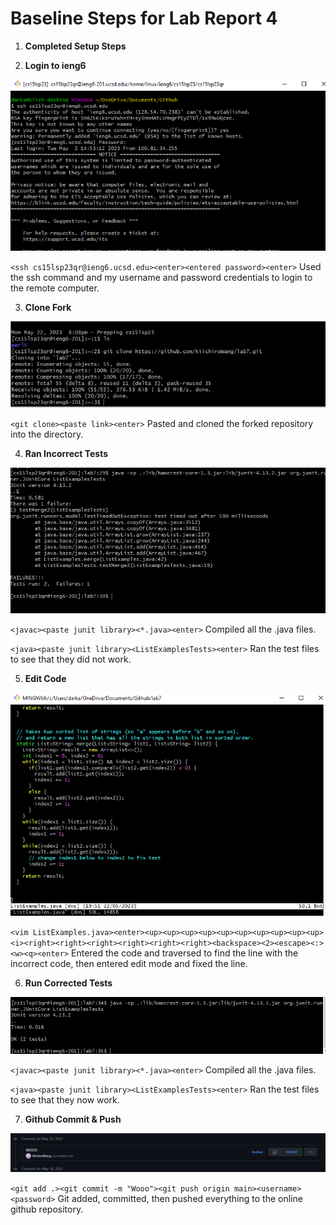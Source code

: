 # Baseline Steps for Lab Report 4

1. **Completed Setup Steps**

2. **Login to ieng6**


  ![Step4](Step4.PNG)
  
  `<ssh cs15lsp23qr@ieng6.ucsd.edu><enter><entered password><enter>`
  Used the ssh command and my username and password credentials to login to the remote computer.
  
  
3. **Clone Fork**
  
  
  ![Step5](Step5.PNG)
  
  `<git clone><paste link><enter>`
  Pasted and cloned the forked repository into the directory.
  
  
4. **Ran Incorrect Tests**
    
    
  ![Step6](Step6.PNG)
    
  `<javac><paste junit library><*.java><enter>`
  Compiled all the .java files.
    
   `<java><paste junit library><ListExamplesTests><enter>`
   Ran the test files to see that they did not work.
    
    
5. **Edit Code**
       
       
  ![Step7](Step7.PNG)
   
  `<vim ListExamples.java><enter><up><up><up><up><up><up><up><up><up><up><i><right><right><right><right><right><right><backspace><2><escape><:><w><q><enter>`
  Entered the code and traversed to find the line with the incorrect code, then entered edit mode and fixed the line.
     
     
6. **Run Corrected Tests**
            
  ![Step8](Step8.PNG)
      
  `<javac><paste junit library><*.java><enter>`
  Compiled all the .java files.

  `<java><paste junit library><ListExamplesTests><enter>`
  Ran the test files to see that they now work.
            
            
7. **Github Commit & Push**

  ![Step9](Step9.PNG)
      
  `<git add .><git commit -m "Wooo"><git push origin main><username><password>`
  Git added, committed, then pushed everything to the online github repository.

